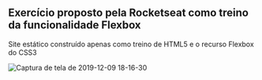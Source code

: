 <h2>Exercício proposto pela Rocketseat como treino da funcionalidade Flexbox</h2>

<p>Site estático construído apenas como treino de HTML5 e o recurso Flexbox do CSS3</p>

![Captura de tela de 2019-12-09 18-16-30](https://user-images.githubusercontent.com/42675496/70474437-5b35af80-1ab1-11ea-9f89-f4a14b7c2fc7.png)
